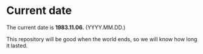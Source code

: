 # Current date

The current date is **1983.11.06.** (YYYY.MM.DD.)

This repository will be good when the world ends, so we will know how long it lasted.